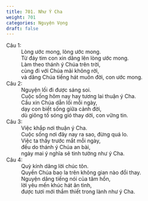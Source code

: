 ```yaml
---
title: 701. Như Ý Cha
weight: 701
categories: Nguyện Vọng
draft: false
---
```

<dl><dt>Câu 1:</dt><dd data-verse="1">Lòng ước mong, lòng ước mong. <br/>Từ đáy tim con xin dâng lên lòng ước mong. <br/>Làm theo thánh ý Chúa trên trời, <br/>cùng đi với Chúa mãi không rời, <br/>và dâng Chúa tiếng hát muôn đời, con ước mong. </dd><dt>Câu 2:</dt><dd data-verse="2">Nguyện lối đi được sáng soi. <br/>Cuộc sống hôm nay hay tương lai thuận ý Cha. <br/>Cầu xin Chúa dẫn lối mỗi ngày, <br/>dạy con biết sống giữa cảnh đời, <br/>dù giông tố sóng gió thay dời, con vững tin. </dd><dt>Câu 3:</dt><dd data-verse="3">Việc khắp nơi thuận ý Cha. <br/>Cuộc sống nơi đây nay ra sao, đừng quá lo. <br/>Việc ta thấy trước mắt mỗi ngày, <br/>đều do thánh ý Chúa an bài, <br/>ngày mai ý nghĩa sẽ tinh tường như ý Cha. </dd><dt>Câu 4:</dt><dd data-verse="4">Quỳ kính dâng lời chúc tôn. <br/>Quyền Chúa bao la trên không gian nào đổi thay. <br/>Nguyện dâng tiếng nói của tâm hồn, <br/>lời yêu mến khúc hát ân tình, <br/>được tươi mới thắm thiết trong lành như ý Cha. </dd></dl>
